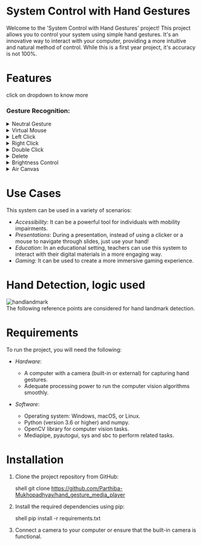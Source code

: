 # System Control with Hand Gestures

Welcome to the 'System Control with Hand Gestures' project! This project allows you to control your system using simple hand gestures. It's an innovative way to interact with your computer, providing a more intuitive and natural method of control. While this is a first year project, it's accuracy is not 100%.

# Features
 click on dropdown to know more <br>

### Gesture Recognition:
<details>
<summary>Neutral Gesture</summary>
 <figure>
  <figcaption>Neutral Gesture. Used to halt/stop execution of current gesture.</figcaption>
</figure>
</details>
 

<details>
<summary>Virtual Mouse</summary>
  <figcaption>Control your mouse cursor with hand movements. Cursor is assigned to the midpoint of index and middle fingertips.</figcaption>
</details>

<details>
<summary>Left Click</summary>
 <figcaption>Perform left mouse clicks when index fingertip on thumb.</figcaption>
</details>

<details>
<summary>Right Click</summary>
 <figcaption>Perform right mouse clicks when middle fingertip on thumb.</figcaption>
</details>

<details>
<summary>Double Click</summary>
 <figcaption>Execute a double click when both index and middle fingertip on thumb..</figcaption>
</details>

<details>
<summary>Delete</summary>
 <figcaption>Delete files or text by performing a gun hand gesture.</figcaption>
</details>

<details>
<summary>Brightness Control</summary>
 <figcaption>Adjust your screen's brightness level with a simple pinch hand movement. The rate of increase/decrease of brightness is proportional to the distance moved by pinch gesture from start point. </figcaption>
</details>

<details>
<summary>Air Canvas</summary>
 <figcaption>Launch air canvas by performing a thumbs up hand gesture.figcaption>
</details>

# Use Cases

This system can be used in a variety of scenarios:

- *Accessibility*: It can be a powerful tool for individuals with mobility impairments.
- *Presentations*: During a presentation, instead of using a clicker or a mouse to navigate through slides, just use your hand!
- *Education*: In an educational setting, teachers can use this system to interact with their digital materials in a more engaging way.
- *Gaming*: It can be used to create a more immersive gaming experience.

# Hand Detection, logic used
![handlandmark](https://github.com/Parthiba-Mukhopadhyay/hand_gesture_media_player/assets/89331202/80c7e10e-48ac-44c5-90ea-be40643f6cab)
<br>
The following reference points are considered for hand landmark detection.
<br>

# Requirements

To run the project, you will need the following:

- *Hardware*:
  - A computer with a camera (built-in or external) for capturing hand gestures.
  - Adequate processing power to run the computer vision algorithms smoothly.

- *Software*:
  - Operating system: Windows, macOS, or Linux.
  - Python (version 3.6 or higher) and numpy.
  - OpenCV library for computer vision tasks.
  - Mediapipe, pyautogui, sys and sbc to perform related tasks.

# Installation

1. Clone the project repository from GitHub:

   shell
   git clone https://github.com/Parthiba-Mukhopadhyay/hand_gesture_media_player
   

2. Install the required dependencies using pip:

   shell
   pip install -r requirements.txt
   

3. Connect a camera to your computer or ensure that the built-in camera is functional.
